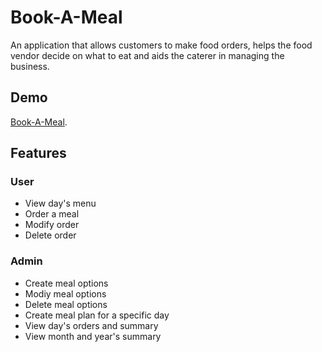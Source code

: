 # Book-A-Meal

An application that allows customers to make food orders, helps the food vendor decide on what to eat and aids the caterer in managing the business.

## Demo
[Book-A-Meal](https://bekomay26.github.io/Book-A-Meal/UI/html/user/).

## Features

### User

- View day's menu
- Order a meal
- Modify order
- Delete order

### Admin
- Create meal options
- Modiy meal options
- Delete meal options
- Create meal plan for a specific day
- View day's orders and summary
- View month and year's summary